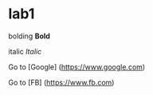 # lab1

bolding **Bold**


italic  *Italic*

Go to [Google] (https://www.google.com)

Go to [FB] (https://www.fb.com)